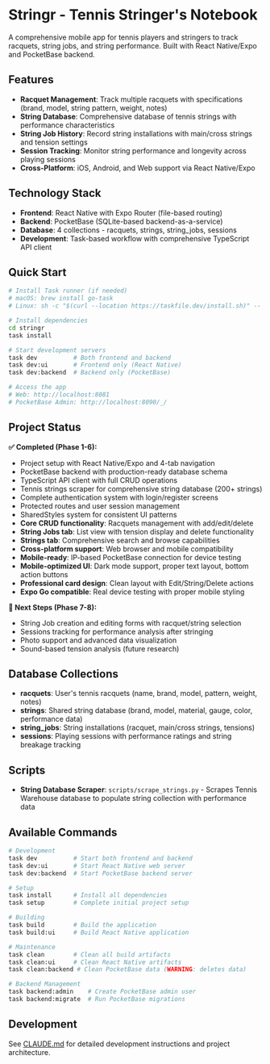 # Stringr - Tennis Stringer's Notebook

A comprehensive mobile app for tennis players and stringers to track racquets, string jobs, and string performance. Built with React Native/Expo and PocketBase backend.

## Features

- **Racquet Management**: Track multiple racquets with specifications (brand, model, string pattern, weight, notes)
- **String Database**: Comprehensive database of tennis strings with performance characteristics
- **String Job History**: Record string installations with main/cross strings and tension settings
- **Session Tracking**: Monitor string performance and longevity across playing sessions
- **Cross-Platform**: iOS, Android, and Web support via React Native/Expo

## Technology Stack

- **Frontend**: React Native with Expo Router (file-based routing)
- **Backend**: PocketBase (SQLite-based backend-as-a-service)
- **Database**: 4 collections - racquets, strings, string_jobs, sessions
- **Development**: Task-based workflow with comprehensive TypeScript API client

## Quick Start

```bash
# Install Task runner (if needed)
# macOS: brew install go-task
# Linux: sh -c "$(curl --location https://taskfile.dev/install.sh)" -- -d -b /usr/local/bin

# Install dependencies
cd stringr
task install

# Start development servers
task dev          # Both frontend and backend
task dev:ui       # Frontend only (React Native)
task dev:backend  # Backend only (PocketBase)

# Access the app
# Web: http://localhost:8081
# PocketBase Admin: http://localhost:8090/_/
```

## Project Status

**✅ Completed (Phase 1-6):**
- Project setup with React Native/Expo and 4-tab navigation
- PocketBase backend with production-ready database schema
- TypeScript API client with full CRUD operations
- Tennis strings scraper for comprehensive string database (200+ strings)
- Complete authentication system with login/register screens
- Protected routes and user session management
- SharedStyles system for consistent UI patterns
- **Core CRUD functionality**: Racquets management with add/edit/delete
- **String Jobs tab**: List view with tension display and delete functionality
- **Strings tab**: Comprehensive search and browse capabilities
- **Cross-platform support**: Web browser and mobile compatibility
- **Mobile-ready**: IP-based PocketBase connection for device testing
- **Mobile-optimized UI**: Dark mode support, proper text layout, bottom action buttons
- **Professional card design**: Clean layout with Edit/String/Delete actions
- **Expo Go compatible**: Real device testing with proper mobile styling

**🔄 Next Steps (Phase 7-8):**
- String Job creation and editing forms with racquet/string selection
- Sessions tracking for performance analysis after stringing
- Photo support and advanced data visualization
- Sound-based tension analysis (future research)

## Database Collections

- **racquets**: User's tennis racquets (name, brand, model, pattern, weight, notes)
- **strings**: Shared string database (brand, model, material, gauge, color, performance data)
- **string_jobs**: String installations (racquet, main/cross strings, tensions)
- **sessions**: Playing sessions with performance ratings and string breakage tracking

## Scripts

- **String Database Scraper**: `scripts/scrape_strings.py` - Scrapes Tennis Warehouse database to populate string collection with performance data

## Available Commands

```bash
# Development
task dev          # Start both frontend and backend
task dev:ui       # Start React Native web server
task dev:backend  # Start PocketBase backend server

# Setup
task install      # Install all dependencies
task setup        # Complete initial project setup

# Building
task build        # Build the application
task build:ui     # Build React Native application

# Maintenance
task clean        # Clean all build artifacts
task clean:ui     # Clean React Native artifacts
task clean:backend # Clean PocketBase data (WARNING: deletes data)

# Backend Management
task backend:admin    # Create PocketBase admin user
task backend:migrate  # Run PocketBase migrations
```

## Development

See [CLAUDE.md](CLAUDE.md) for detailed development instructions and project architecture.
